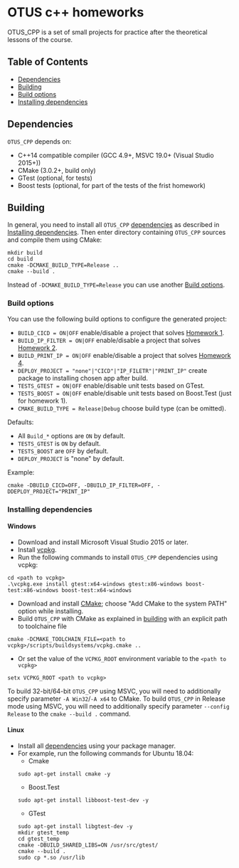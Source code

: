 # OTUS c++ homeworks

OTUS_CPP is a set of small projects for practice after the theoretical lessons of the course.

## Table of Contents
- [Dependencies](#dependencies)
- [Building](#building)
- [Build options](#build-options)
- [Installing dependencies](#installing-dependencies)

<a name="dependencies"></a>
## Dependencies
`OTUS_CPP` depends on:

* C++14 compatible compiler (GCC 4.9+, MSVC 19.0+ (Visual Studio 2015+))
* CMake (3.0.2+, build only)
* GTest (optional, for tests)
* Boost tests (optional, for part of the tests of the frist homework)

<a name="building"></a>
## Building

In general, you need to install all `OTUS_CPP` [dependencies](#dependencies) as described in [Installing dependencies](#installing-dependencies).
Then enter directory containing `OTUS_CPP` sources and compile them using CMake:

```
mkdir build
cd build
cmake -DCMAKE_BUILD_TYPE=Release ..
cmake --build .
```

Instead of `-DCMAKE_BUILD_TYPE=Release` you can use another [Build options](#build-options).

<a name="build-options"></a>
### Build options
You can use the following build options to configure the generated project:
* `BUILD_CICD = ON|OFF` enable/disable a project that solves [Homework 1](https://github.com/jketra/otus_cpp/tree/master/hw1_cicd).
* `BUILD_IP_FILTER = ON|OFF` enable/disable a project that solves [Homework 2](https://github.com/jketra/otus_cpp/tree/master/hw1_cicd).
* `BUILD_PRINT_IP = ON|OFF` enable/disable a project that solves [Homework 4](https://github.com/jketra/otus_cpp/tree/master/hw4_print_ip).
* `DEPLOY_PROJECT = "none"|"CICD"|"IP_FILETR"|"PRINT_IP"` create package to installing chosen app after build.
* `TESTS_GTEST = ON|OFF` enable/disable unit tests based on GTest.
* `TESTS_BOOST = ON|OFF` enable/disable unit tests based on Boost.Test (just for homework 1).
* `CMAKE_BUILD_TYPE = Release|Debug` choose build type (can be omitted).

Defaults:
* All `Build_*` options are `ON` by default.
* `TESTS_GTEST` is `ON` by default.
* `TESTS_BOOST` are `OFF` by default.
* `DEPLOY_PROJECT` is "none" by default.

Example:
```
cmake -DBUILD_CICD=OFF, -DBUILD_IP_FILTER=OFF, -DDEPLOY_PROJECT="PRINT_IP"
```

<a name="installing-dependencies"></a>
### Installing dependencies

<a name="windows"></a>
#### Windows
* Download and install Microsoft Visual Studio 2015 or later.
* Install [vcpkg](https://github.com/Microsoft/vcpkg#quick-start).
* Run the following commands to install `OTUS_CPP` dependencies using vcpkg:
```
cd <path to vcpkg>
.\vcpkg.exe install gtest:x64-windows gtest:x86-windows boost-test:x86-windows boost-test:x64-windows
```
* Download and install [CMake](https://cmake.org/download/); choose "Add CMake to the system PATH" option while installing.
* Build `OTUS_CPP` with CMake as explained in [building](#building) with an explicit path to toolchaine file
```
cmake -DCMAKE_TOOLCHAIN_FILE=<path to vcpkg>/scripts/buildsystems/vcpkg.cmake ..
```
* Or set the value of the `VCPKG_ROOT` environment variable to the `<path to vcpkg>`
```
setx VCPKG_ROOT <path to vcpkg>
```

To build 32-bit/64-bit `OTUS_CPP` using MSVC, you will need to additionally specify parameter `-A Win32`/`-A x64` to CMake.
To build `OTUS_CPP` in Release mode using MSVC, you will need to additionally specify parameter `--config Release` to the `cmake --build .` command.

<a name="linux"></a>
#### Linux
* Install all [dependencies](#dependencies) using your package manager.
* For example, run the following commands for Ubuntu 18.04:
	* Cmake
	```
	sudo apt-get install cmake -y
	```
	* Boost.Test
	```
	sudo apt-get install libboost-test-dev -y
	```
	* GTest
	```
	sudo apt-get install libgtest-dev -y
	mkdir gtest_temp
	cd gtest_temp
	cmake -DBUILD_SHARED_LIBS=ON /usr/src/gtest/
	cmake --build .
	sudo cp *.so /usr/lib
	```
